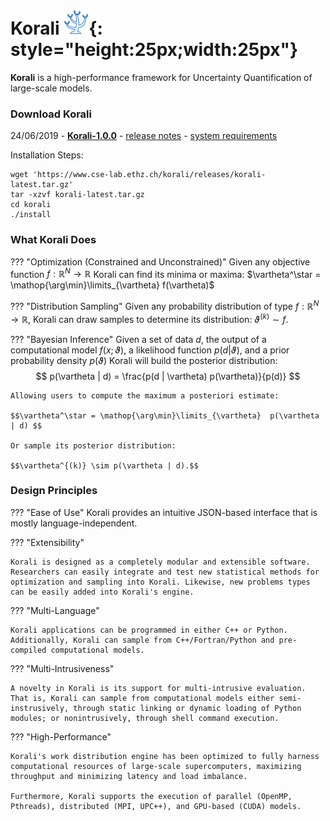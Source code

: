 # Korali  ![](images/templogo.png){: style="height:25px;width:25px"}

**Korali** is a high-performance framework for Uncertainty Quantification of large-scale models.

### **Download Korali**

24/06/2019 - [**Korali-1.0.0**](releases/korali-latest.tar.gz) - [release notes](releases/notes) - [system requirements](releases/requirements.md)

Installation Steps:

```shell
wget 'https://www.cse-lab.ethz.ch/korali/releases/korali-latest.tar.gz'
tar -xzvf korali-latest.tar.gz 
cd korali 
./install
```

### **What Korali Does**

??? "Optimization (Constrained and Unconstrained)"
	Given any objective function $f:\mathbb{R}^N\rightarrow\mathbb{R}$ Korali can find its minima or maxima: $\vartheta^\star = \mathop{\arg\min}\limits_{\vartheta}  f(\vartheta)$

??? "Distribution Sampling"
	Given any probability distribution of type $f:\mathbb{R}^N\rightarrow\mathbb{R}$, Korali can draw samples to determine its distribution: $\vartheta^{(k)} \sim f.$

??? "Bayesian Inference"
	Given a set of data $d$, the output of a computational model $f(x;\vartheta)$, a likelihood function $p(d|\vartheta)$, and a prior probability density $p(\vartheta)$ Korali will build the posterior distribution: $$ p(\vartheta | d)  =  \frac{p(d | \vartheta) p(\vartheta)}{p(d)} $$

	Allowing users to compute the maximum a posteriori estimate:

	$$\vartheta^\star = \mathop{\arg\min}\limits_{\vartheta}  p(\vartheta | d) $$

	Or sample its posterior distribution:

	$$\vartheta^{(k)} \sim p(\vartheta | d).$$

### **Design Principles**

??? "Ease of Use"
	Korali provides an intuitive JSON-based interface that is mostly language-independent.

??? "Extensibility"

	Korali is designed as a completely modular and extensible software. Researchers can easily integrate and test new statistical methods for optimization and sampling into Korali. Likewise, new problems types can be easily added into Korali's engine.

??? "Multi-Language"

	Korali applications can be programmed in either C++ or Python. Additionally, Korali can sample from C++/Fortran/Python and pre-compiled computational models.

??? "Multi-Intrusiveness"

	A novelty in Korali is its support for multi-intrusive evaluation. That is, Korali can sample from computational models either semi-instrusively, through static linking or dynamic loading of Python modules; or nonintrusively, through shell command execution.

??? "High-Performance"

	Korali's work distribution engine has been optimized to fully harness computational resources of large-scale supercomputers, maximizing throughput and minimizing latency and load imbalance.
	
	Furthermore, Korali supports the execution of parallel (OpenMP, Pthreads), distributed (MPI, UPC++), and GPU-based (CUDA) models.